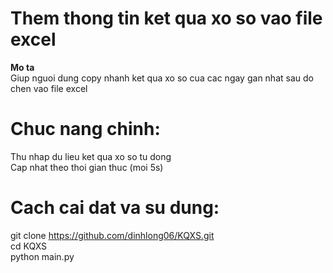 # Them thong tin ket qua xo so vao file excel

**Mo ta**  
Giup nguoi dung copy nhanh ket qua xo so cua cac ngay gan nhat sau do chen vao file excel

# Chuc nang chinh:
Thu nhap du lieu ket qua xo so tu dong  
Cap nhat theo thoi gian thuc (moi 5s)

# Cach cai dat va su dung:
git clone https://github.com/dinhlong06/KQXS.git  
cd KQXS  
python main.py
